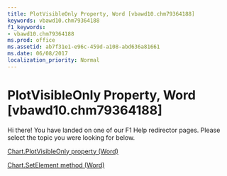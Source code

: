 ```yaml
---
title: PlotVisibleOnly Property, Word [vbawd10.chm79364188]
keywords: vbawd10.chm79364188
f1_keywords:
- vbawd10.chm79364188
ms.prod: office
ms.assetid: ab7f31e1-e96c-459d-a108-abd636a81661
ms.date: 06/08/2017
localization_priority: Normal
---
```



# PlotVisibleOnly Property, Word [vbawd10.chm79364188]

Hi there! You have landed on one of our F1 Help redirector pages. Please select the topic you were looking for below.

[Chart.PlotVisibleOnly property (Word)](http://msdn.microsoft.com/library/59b7f58e-a1b2-56cd-89e8-529228d2979c%28Office.15%29.aspx)

[Chart.SetElement method (Word)](http://msdn.microsoft.com/library/d172a9df-b081-0077-18ef-f75bf0d6f26a%28Office.15%29.aspx)


